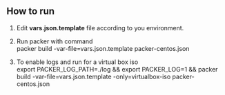 ## How to run 
1. Edit **vars.json.template** file according to you environment.   

2. Run packer with command    
		packer build -var-file=vars.json.template packer-centos.json   

3. To enable logs and run for a virtual box iso   
		export PACKER_LOG_PATH=./log &&  export  PACKER_LOG=1 && packer build -var-file=vars.json.template -only=virtualbox-iso packer-centos.json	 

